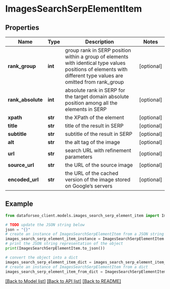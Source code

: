 # ImagesSearchSerpElementItem


## Properties

Name | Type | Description | Notes
------------ | ------------- | ------------- | -------------
**rank_group** | **int** | group rank in SERP position within a group of elements with identical type values positions of elements with different type values are omitted from rank_group | [optional] 
**rank_absolute** | **int** | absolute rank in SERP for the target domain absolute position among all the elements in SERP | [optional] 
**xpath** | **str** | the XPath of the element | [optional] 
**title** | **str** | title of the result in SERP | [optional] 
**subtitle** | **str** | subtitle of the result in SERP | [optional] 
**alt** | **str** | the alt tag of the image | [optional] 
**url** | **str** | search URL with refinement parameters | [optional] 
**source_url** | **str** | the URL of the source image | [optional] 
**encoded_url** | **str** | the URL of the cached version of the image stored on Google’s servers | [optional] 

## Example

```python
from dataforseo_client.models.images_search_serp_element_item import ImagesSearchSerpElementItem

# TODO update the JSON string below
json = "{}"
# create an instance of ImagesSearchSerpElementItem from a JSON string
images_search_serp_element_item_instance = ImagesSearchSerpElementItem.from_json(json)
# print the JSON string representation of the object
print(ImagesSearchSerpElementItem.to_json())

# convert the object into a dict
images_search_serp_element_item_dict = images_search_serp_element_item_instance.to_dict()
# create an instance of ImagesSearchSerpElementItem from a dict
images_search_serp_element_item_from_dict = ImagesSearchSerpElementItem.from_dict(images_search_serp_element_item_dict)
```
[[Back to Model list]](../README.md#documentation-for-models) [[Back to API list]](../README.md#documentation-for-api-endpoints) [[Back to README]](../README.md)


